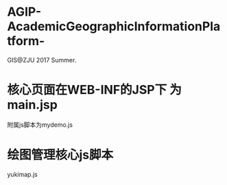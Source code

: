 # AGIP-AcademicGeographicInformationPlatform-
GIS@ZJU 2017 Summer.
# 核心页面在WEB-INF的JSP下 为 main.jsp
  附属js脚本为mydemo.js
# 绘图管理核心js脚本
  yukimap.js

